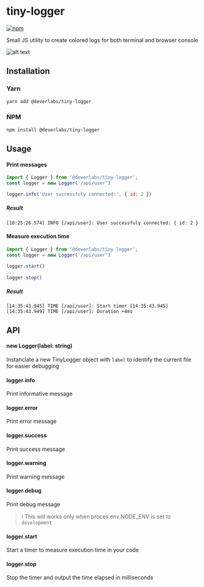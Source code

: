 
# tiny-logger
[![npm][npm-image]][npm-url]

[npm-image]: https://img.shields.io/npm/v/@deverlabs/tiny-logger.svg?style=flat-square
[npm-url]: https://www.npmjs.com/package/@deverlabs/tiny-logger
Small JS utility to create colored logs for both terminal and browser console

![alt text](https://xd3coder.github.io/image-host/tiny-logger/output.jpg "Output")

## Installation

### Yarn
```bash
yarn add @deverlabs/tiny-logger
```

### NPM
```bash
npm install @deverlabs/tiny-logger
```

## Usage

#### Print messages
```jsx
import { Logger } from '@deverlabs/tiny-logger';
const logger = new Logger('/api/user')

logger.info('User successfuly connected:', { id: 2 })
```
##### Result
```
[10:25:26.574] INFO [/api/user]: User successfuly connected: { id: 2 }
```

#### Measure execution time
```jsx
import { Logger } from '@deverlabs/tiny-logger';
const logger = new Logger('/api/user')

logger.start()
...
logger.stop()
```
##### Result
```
[14:35:43.945] TIME [/api/user]: Start timer [14:35:43.945]
[14:35:43.949] TIME [/api/user]: Duration +4ms
```

## API
#### new Logger(label: string)
Instanciate a new TinyLogger object with `label` to identify the current file for easier debugging
#### logger.info
Print informative message
#### logger.error
Print error message
#### logger.success
Print success message
#### logger.warning
Print warning message
#### logger.debug
Print debug message
> :information_source: This will works only when proces.env.NODE_ENV is set to `development`
#### logger.start
Start a timer to measure execution time in your code
#### logger.stop
Stop the timer and output the time elapsed in milliseconds
